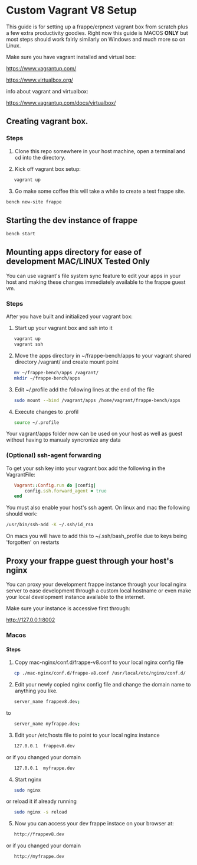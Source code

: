# Custom Vagrant V8 Setup

This guide is for setting up a frappe/erpnext vagrant box from scratch plus a few extra productivity goodies. Right now this guide is MACOS **ONLY** but most steps should work fairly similarly on Windows and much more so on Linux.

Make sure you have vagrant installed and virtual box:

https://www.vagrantup.com/

https://www.virtualbox.org/

info about vagrant and virtualbox:

https://www.vagrantup.com/docs/virtualbox/

## Creating vagrant box.

### Steps

1) Clone this repo somewhere in your host machine, open a terminal and cd into the directory.

2) Kick off vagrant box setup:
```bash
   vagrant up
```
3) Go make some coffee this will take a while to create a test frappe site.
```bash
bench new-site frappe
```
## Starting the dev instance of frappe
```bash
bench start
```
## Mounting apps directory for ease of development **MAC/LINUX Tested Only**

You can use vagrant's file system sync feature to edit your apps in your host and making these changes immediately available to the frappe guest vm.

### Steps

After you have built and initialized your vagrant box:

1) Start up your vagrant box and ssh into it
```bash
   vagrant up
   vagrant ssh
```
2) Move the apps directory in ~/frappe-bench/apps to your vagrant shared directory /vagrant/ and create mount point
```bash
   mv ~/frappe-bench/apps /vagrant/
   mkdir ~/frappe-bench/apps
```
3) Edit ~/.profile add the following lines at the end of the file
```bash
   sudo mount --bind /vagrant/apps /home/vagrant/frappe-bench/apps
```
4) Execute changes to .profil
```bash
   source ~/.profile
```
Your vagrant/apps folder now can be used on your host as well as guest without having to manualy syncronize any data

### (Optional) ssh-agent forwarding

To get your ssh key into your vagrant box add the following in the VagrantFile:

```ruby
   Vagrant::Config.run do |config|
       config.ssh.forward_agent = true
   end
```

You must also enable your host's ssh agent. On linux and mac the following should work:

```bash
/usr/bin/ssh-add -K ~/.ssh/id_rsa
```

On macs you will have to add this to ~/.ssh/bash_profile due to keys being 'forgotten' on restarts

## Proxy your frappe guest through your host's nginx

You can proxy your development frappe instance through your local nginx server to ease development through a custom local hostname or even make your local development instance available to the internet.

Make sure your instance is accessive first through:

http://127.0.0.1:8002

### Macos

#### Steps

1) Copy mac-nginx/conf.d/frappe-v8.conf to your local nginx config file
```bash
   cp ./mac-nginx/conf.d/frappe-v8.conf /usr/local/etc/nginx/conf.d/
```
2) Edit your newly copied nginx config file and change the domain name to anything you like.
```bash
   server_name frappev8.dev;
```
   to
```bash
   server_name myfrappe.dev;
```
3) Edit your /etc/hosts file to point to your local nginx instance
```bash
   127.0.0.1  frappev8.dev
```
   or if you changed your domain
```bash
   127.0.0.1  myfrappe.dev
```
4) Start nginx
```bash
   sudo nginx
```
   or reload it if already running
```bash
   sudo nginx -s reload
```

5) Now you can access your dev frappe instace on your browser at:
```bash
   http://frappev8.dev
```
   or if you changed your domain
```bash
   http://myfrappe.dev
```

